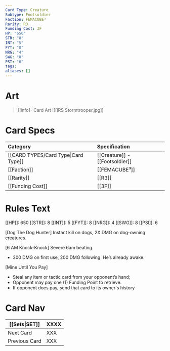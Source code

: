 ```yaml
---
Card Type: Creature
Subtype: Footsoldier
Faction: FEMACUBE³
Rarity: R3
Funding Cost: 3F
HP: "650"
STR: "8"
INT: "5"
FYT: "8"
NRG: "4"
SWG: "8"
PSI: "6"
tags: 
aliases: []
---
```

# Art

> [!info]- Card Art
> ![[IRS Stormtrooper.jpg]]

# Card Specs

| Category | Specification| 
| :--- | :--- |
| [[CARD TYPES/Card Type\|Card Type]] | [[Creature]] - [[Footsoldier]] |  
| [[Faction]] | [[FEMACUBE³]] |  
| [[Rarity]] | [[R3]] |  
| [[Funding Cost]] | [[3F]] |  

# Rules Text  

[[HP]]: 650 [[STR]]: 8 [[INT]]: 5 [[FYT]]: 8 [[NRG]]: 4 [[SWG]]: 8 [[PSI]]: 6  

[Dog The Dog Hunter] 
Instant kill on dogs, 2X DMG on dog-owning creatures. 

[6 AM Knock-Knock]
Severe 6am beating.
- 300 DMG on first use, 200 DMG following. He’s already awake.

[Mine Until You Pay] 
- Steal any item or tactic card from your opponent’s hand;
- Opponent may pay one (1) Funding Point to retrieve.
- If opponent does pay, send that card to its owner's history

# Card Nav

| [[Sets\|SET]] | XXXX |
| --- | --- |
| Next Card | XXX |
| Previous Card | XXX |

